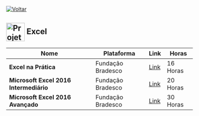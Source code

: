 [![Voltar](https://img.shields.io/badge/Voltar-black?style=for-the-badge&logo=home)](https://github.com/MarcusTechs/Free-way/blob/main/README.md)


<h2>
  <img src="https://github.com/MarcusTechs/Free-way/assets/138902771/6e98d8fd-83e3-4566-8e92-0d9d2a8325b6" alt="Projetos" width="50px" style="vertical-align: middle;"> Excel
</h2>

| **Nome** | **Plataforma** | **Link** | **Horas** |
| --- | --- | --- | --- |
| **Excel na Prática** | Fundação Bradesco | [Link](https://www.ev.org.br/cursos/excel-na-pratica) | 16 Horas |
| **Microsoft Excel 2016 Intermediário** | Fundação Bradesco | [Link](https://www.ev.org.br/cursos/microsoft-excel-2016-intermediario) | 20 Horas |
| **Microsoft Excel 2016 Avançado** | Fundação Bradesco | [Link](https://www.ev.org.br/cursos/microsoft-excel-2016-avancado) | 30 Horas |
